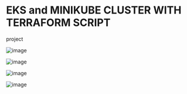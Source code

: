 # EKS and MINIKUBE CLUSTER WITH TERRAFORM SCRIPT
project


![image](https://github.com/user-attachments/assets/d6ad5cab-7a37-41ee-9988-94ce82edf036)

![image](https://github.com/user-attachments/assets/48b7cf7c-9798-48db-b71c-8b9fc17efa31)


![image](https://github.com/user-attachments/assets/8950fc1c-2222-4567-a2db-aa11d5e86c74)




![image](https://github.com/user-attachments/assets/914a21e2-ec7f-4501-aed0-d34091b770da)




